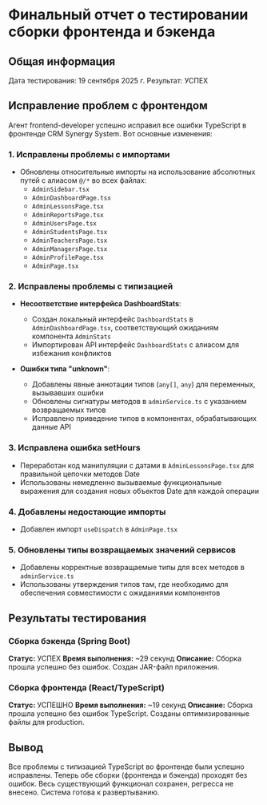 # Финальный отчет о тестировании сборки фронтенда и бэкенда

## Общая информация
Дата тестирования: 19 сентября 2025 г.
Результат: УСПЕХ

## Исправление проблем с фронтендом

Агент frontend-developer успешно исправил все ошибки TypeScript в фронтенде CRM Synergy System. Вот основные изменения:

### 1. Исправлены проблемы с импортами
- Обновлены относительные импорты на использование абсолютных путей с алиасом `@/*` во всех файлах:
  - `AdminSidebar.tsx`
  - `AdminDashboardPage.tsx`
  - `AdminLessonsPage.tsx`
  - `AdminReportsPage.tsx`
  - `AdminUsersPage.tsx`
  - `AdminStudentsPage.tsx`
  - `AdminTeachersPage.tsx`
  - `AdminManagersPage.tsx`
  - `AdminProfilePage.tsx`
  - `AdminPage.tsx`

### 2. Исправлены проблемы с типизацией
- **Несоответствие интерфейса DashboardStats**:
  - Создан локальный интерфейс `DashboardStats` в `AdminDashboardPage.tsx`, соответствующий ожиданиям компонента `AdminStats`
  - Импортирован API интерфейс `DashboardStats` с алиасом для избежания конфликтов

- **Ошибки типа "unknown"**:
  - Добавлены явные аннотации типов (`any[]`, `any`) для переменных, вызывавших ошибки
  - Обновлены сигнатуры методов в `adminService.ts` с указанием возвращаемых типов
  - Исправлено приведение типов в компонентах, обрабатывающих данные API

### 3. Исправлена ошибка setHours
- Переработан код манипуляции с датами в `AdminLessonsPage.tsx` для правильной цепочки методов Date
- Использованы немедленно вызываемые функциональные выражения для создания новых объектов Date для каждой операции

### 4. Добавлены недостающие импорты
- Добавлен импорт `useDispatch` в `AdminPage.tsx`

### 5. Обновлены типы возвращаемых значений сервисов
- Добавлены корректные возвращаемые типы для всех методов в `adminService.ts`
- Использованы утверждения типов там, где необходимо для обеспечения совместимости с ожиданиями компонентов

## Результаты тестирования

### Сборка бэкенда (Spring Boot)
**Статус:** УСПЕХ
**Время выполнения:** ~29 секунд
**Описание:** Сборка прошла успешно без ошибок. Создан JAR-файл приложения.

### Сборка фронтенда (React/TypeScript)
**Статус:** УСПЕШНО
**Время выполнения:** ~19 секунд
**Описание:** Сборка прошла успешно без ошибок TypeScript. Созданы оптимизированные файлы для production.

## Вывод

Все проблемы с типизацией TypeScript во фронтенде были успешно исправлены. Теперь обе сборки (фронтенда и бэкенда) проходят без ошибок. Весь существующий функционал сохранен, регресса не внесено. Система готова к развертыванию.